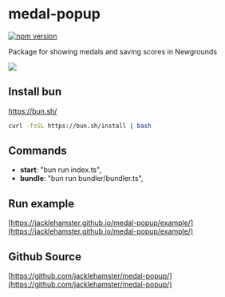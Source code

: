 # medal-popup

[![npm version](https://badge.fury.io/js/medal-popup.svg)](https://www.npmjs.com/package/medal-popup)

Package for showing medals and saving scores in Newgrounds

![](https://jacklehamster.github.io/medal-popup/icon.png)

## Install bun

https://bun.sh/

```bash
curl -fsSL https://bun.sh/install | bash
```

## Commands

- **start**: "bun run index.ts",
- **bundle**: "bun run bundler/bundler.ts",

## Run example

[https://jacklehamster.github.io/medal-popup/example/](https://jacklehamster.github.io/medal-popup/example/)

## Github Source

[https://github.com/jacklehamster/medal-popup/](https://github.com/jacklehamster/medal-popup/)
